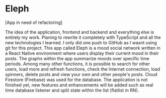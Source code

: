 # Eleph

[App in need of refactoring]

The idea of the application, frontend and backend and everything else is entirely my work. Planing to rewrite it completely with TypeScript and all the new technologies I learned. I only did one push to GitHub as I wasnt using git for this project.
This app called Eleph is a mood social network written in a React Native environment where users 
display their current mood in their posts. The graphs within the app summarize moods over specific time periods. 
Among many other functions, it is possible to search for other users, load more and refresh functions, check the Internet connection, 
load spinners, delete posts and view your own and other people's posts. Cloud Firestore (Firebase) was used for the database. 
The application is not finished yet, new features and enhancements will be added 
such as real time database listener and split state within the list (flatlist in RN).


